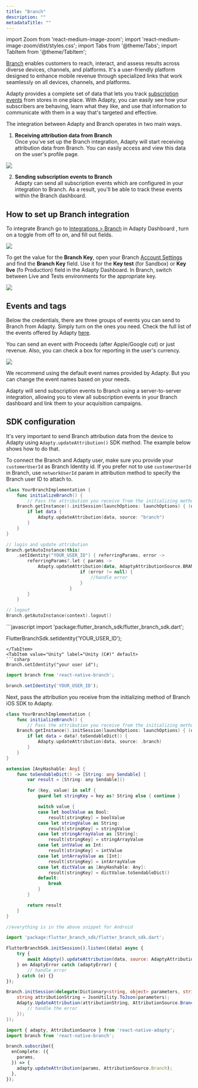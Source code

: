 ```yaml
---
title: "Branch"
description: ""
metadataTitle: ""
---
```


import Zoom from 'react-medium-image-zoom';
import 'react-medium-image-zoom/dist/styles.css';
import Tabs from '@theme/Tabs';
import TabItem from '@theme/TabItem';

[Branch](https://www.branch.io/) enables customers to reach, interact, and assess results across diverse devices, channels, and platforms. It's a user-friendly platform designed to enhance mobile revenue through specialized links that work seamlessly on all devices, channels, and platforms.

Adapty provides a complete set of data that lets you track [subscription events](events) from stores in one place. With Adapty, you can easily see how your subscribers are behaving, learn what they like, and use that information to communicate with them in a way that's targeted and effective. 

The integration between Adapty and Branch operates in two main ways.

1. **Receiving attribution data from Branch**  
   Once you've set up the Branch integration, Adapty will start receiving attribution data from Branch. You can easily access and view this data on the user's profile page.


<Zoom>
  <img src={require('./img/49f4aa7-CleanShot_2023-08-11_at_17.36.072x.webp').default}
  style={{
    border: '1px solid #727272', /* border width and color */
    width: '700px', /* image width */
    display: 'block', /* for alignment */
    margin: '0 auto' /* center alignment */
  }}
/>
</Zoom>





2. **Sending subscription events to Branch**  
   Adapty can send all subscription events which are configured in your integration to Branch. As a result, you'll be able to track these events within the Branch dashboard. 

## How to set up Branch integration

To integrate Branch go to [Integrations > Branch](https://app.adapty.io/integrations/branch) in Adapty Dashboard , turn on a toggle from off to on, and fill out fields.


<Zoom>
  <img src={require('./img/817a051-CleanShot_2023-08-11_at_15.54.372x.webp').default}
  style={{
    border: '1px solid #727272', /* border width and color */
    width: '700px', /* image width */
    display: 'block', /* for alignment */
    margin: '0 auto' /* center alignment */
  }}
/>
</Zoom>





To get the value for the **Branch Key**,  open your Branch [Account Settings](https://dashboard.branch.io/account-settings/profile) and find the **Branch Key** field. Use it for the **Key test** (for Sandbox) or **Key live** (fo Production) field in the Adapty Dashboard. In Branch, switch between Live and Tests environments for the appropriate key.


<Zoom>
  <img src={require('./img/130e58b-CleanShot_2023-08-11_at_15.24.162x.webp').default}
  style={{
    border: '1px solid #727272', /* border width and color */
    width: '700px', /* image width */
    display: 'block', /* for alignment */
    margin: '0 auto' /* center alignment */
  }}
/>
</Zoom>





## Events and tags

Below the credentials, there are three groups of events you can send to Branch from Adapty. Simply turn on the ones you need. Check the full list of the events offered by Adapty [here](events).

You can send an event with Proceeds \(after Apple/Google cut\) or just revenue. Also, you can check a box for reporting in the user's currency.


<Zoom>
  <img src={require('./img/a645cf8-CleanShot_2023-08-11_at_15.18.282x.webp').default}
  style={{
    border: '1px solid #727272', /* border width and color */
    width: '700px', /* image width */
    display: 'block', /* for alignment */
    margin: '0 auto' /* center alignment */
  }}
/>
</Zoom>





We recommend using the default event names provided by Adapty. But you can change the event names based on your needs.

Adapty will send subscription events to Branch using a server-to-server integration, allowing you to view all subscription events in your Branch dashboard and link them to your acquisition campaigns. 

## SDK configuration

It's very important to send Branch attribution data from the device to Adapty using `Adapty.updateAttribution()` SDK method. The example below shows how to do that.

To connect the Branch and Adapty user, make sure you provide your `customerUserId` as Branch Identity id. If you prefer not to use `customerUserId` in Branch, use `networkUserId` param in attribution method to specify the Branch user ID to attach to.

<Tabs>
<TabItem value="Swift" label="iOS (Swift)" default>

```swift 
class YourBranchImplementation {
	func initializeBranch() {
		// Pass the attribution you receive from the initializing method of Branch iOS SDK to Adapty.
    Branch.getInstance().initSession(launchOptions: launchOptions) { (data, error) in
        if let data {
            Adapty.updateAttribution(data, source: "branch")
        }
    }
}
```
</TabItem>
<TabItem value="kotlin" label="Android (Kotlin)" default>

```kotlin 
// login and update attribution
Branch.getAutoInstance(this)
    .setIdentity("YOUR_USER_ID") { referringParams, error ->
        referringParams?.let { params ->
            Adapty.updateAttribution(data, AdaptyAttributionSource.BRANCH) { error ->
                            if (error != null) {
                                //handle error
                            }
                        }
        }
    }

// logout
Branch.getAutoInstance(context).logout()
```
</TabItem>
<TabItem value="Flutter" label="Flutter" default>
```javascript
import 'package:flutter_branch_sdk/flutter_branch_sdk.dart';

FlutterBranchSdk.setIdentity('YOUR_USER_ID');
```
</TabItem>
<TabItem value="Unity" label="Unity (C#)" default>
```csharp 
Branch.setIdentity("your user id");
```
</TabItem>
<TabItem value="RN" label="React Native (TS)" default>

```typescript 
import branch from 'react-native-branch';

branch.setIdentity('YOUR_USER_ID');
```

</TabItem>
</Tabs>

Next, pass the attribution you receive from the initializing method of Branch iOS SDK to Adapty.

<Tabs>
<TabItem value="Swift" label="iOS (Swift)" default>

```swift 
class YourBranchImplementation {
	func initializeBranch() {
		// Pass the attribution you receive from the initializing method of Branch iOS SDK to Adapty.
    Branch.getInstance().initSession(launchOptions: launchOptions) { (data, error) in
        if let data = data?.toSendableDict() {
            Adapty.updateAttribution(data, source: .branch)
        }
    }
}

extension [AnyHashable: Any] {
    func toSendableDict() -> [String: any Sendable] {
        var result = [String: any Sendable]()

        for (key, value) in self {
            guard let stringKey = key as? String else { continue }

            switch value {
            case let boolValue as Bool:
                result[stringKey] = boolValue
            case let stringValue as String:
                result[stringKey] = stringValue
            case let stringArrayValue as [String]:
                result[stringKey] = stringArrayValue
            case let intValue as Int:
                result[stringKey] = intValue
            case let intArrayValue as [Int]:
                result[stringKey] = intArrayValue
            case let dictValue as [AnyHashable: Any]:
                result[stringKey] = dictValue.toSendableDict()
            default:
                break
            }
        }

        return result
    }
}
```
</TabItem>
<TabItem value="kotlin" label="Android (Kotlin)" default>

```kotlin 
//everything is in the above snippet for Android
```
</TabItem>
<TabItem value="Flutter" label="Flutter (Dart)" default>

```javascript
import 'package:flutter_branch_sdk/flutter_branch_sdk.dart';

FlutterBranchSdk.initSession().listen((data) async {
    try {
        await Adapty().updateAttribution(data, source: AdaptyAttributionSource.branch);
    } on AdaptyError catch (adaptyError) {
        // handle error
    } catch (e) {}
});
```
</TabItem>
<TabItem value="Unity" label="Unity (C#)" default>

```csharp 
Branch.initSession(delegate(Dictionary<string, object> parameters, string error) {
    string attributionString = JsonUtility.ToJson(parameters);
    Adapty.UpdateAttribution(attributionString, AttributionSource.Branch, (error) => {
        // handle the error
    });
});
```
</TabItem>
<TabItem value="RN" label="React Native (TS)" default>

```typescript 
import { adapty, AttributionSource } from 'react-native-adapty';
import branch from 'react-native-branch';

branch.subscribe({
  enComplete: ({
    params,
  }) => {
    adapty.updateAttribution(params, AttributionSource.Branch);
  },
});
```
</TabItem>
</Tabs>